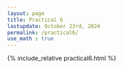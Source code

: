 ```yaml
---
layout: page
title: Practical 6
lastupdate: October 23rd, 2024
permalink: /practical6/
use_math : true
---
```


{% include_relative practical6.html %}
